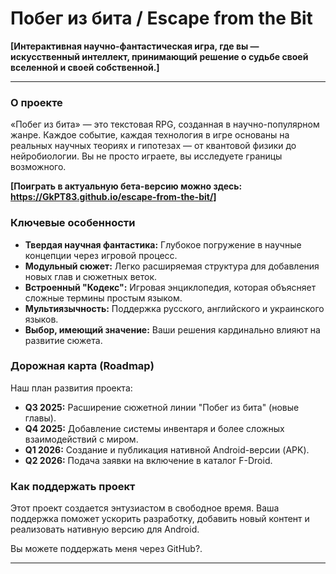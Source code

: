 # Побег из бита / Escape from the Bit

**[Интерактивная научно-фантастическая игра, где вы — искусственный интеллект, принимающий решение о судьбе своей вселенной и своей собственной.]**

---

### О проекте

«Побег из бита» — это текстовая RPG, созданная в научно-популярном жанре. Каждое событие, каждая технология в игре основаны на реальных научных теориях и гипотезах — от квантовой физики до нейробиологии. Вы не просто играете, вы исследуете границы возможного.

**[Поиграть в актуальную бета-версию можно здесь: https://GkPT83.github.io/escape-from-the-bit/]**

### Ключевые особенности
* **Твердая научная фантастика:** Глубокое погружение в научные концепции через игровой процесс.
* **Модульный сюжет:** Легко расширяемая структура для добавления новых глав и сюжетных веток.
* **Встроенный "Кодекс":** Игровая энциклопедия, которая объясняет сложные термины простым языком.
* **Мультиязычность:** Поддержка русского, английского и украинского языков.
* **Выбор, имеющий значение:** Ваши решения кардинально влияют на развитие сюжета.

### Дорожная карта (Roadmap)
Наш план развития проекта:
* **Q3 2025:** Расширение сюжетной линии "Побег из бита" (новые главы).
* **Q4 2025:** Добавление системы инвентаря и более сложных взаимодействий с миром.
* **Q1 2026:** Создание и публикация нативной Android-версии (APK).
* **Q2 2026:** Подача заявки на включение в каталог F-Droid.

### Как поддержать проект
Этот проект создается энтузиастом в свободное время. Ваша поддержка поможет ускорить разработку, добавить новый контент и реализовать нативную версию для Android.

Вы можете поддержать меня через GitHub?.

---
